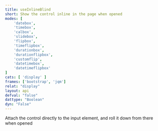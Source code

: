 ```yaml
---
title: useInlineBlind
short: Show the control inline in the page when opened
modes: [
	'datebox',
	'timebox',
	'calbox',
	'slidebox',
	'flipbox',
	'timeflipbox',
	'durationbox',
	'durationflipbox',
	'customflip',
	'datetimebox',
	'datetimeflipbox'
]
cats: [ 'display' ]
frames: ['bootstrap', 'jqm']
relat: "display"
layout: api
defval: "false"
dattype: "Boolean"
dyn: "False"
---
```


Attach the control directly to the input element, and roll it down from there when opened
